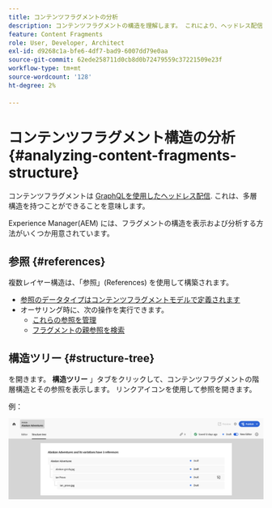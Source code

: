 ```yaml
---
title: コンテンツフラグメントの分析
description: コンテンツフラグメントの構造を理解します。 これにより、ヘッドレス配信とページオーサリングの両方に関連する情報が提供されます。
feature: Content Fragments
role: User, Developer, Architect
exl-id: d9268c1a-bfe6-4df7-bad9-6007dd79e0aa
source-git-commit: 62ede258711d0cb8d0b72479559c37221509e23f
workflow-type: tm+mt
source-wordcount: '128'
ht-degree: 2%

---
```


# コンテンツフラグメント構造の分析 {#analyzing-content-fragments-structure}

コンテンツフラグメントは [GraphQLを使用したヘッドレス配信](/help/sites-cloud/administering/content-fragments/content-delivery-with-graphql.md). これは、多層構造を持つことができることを意味します。

Experience Manager(AEM) には、フラグメントの構造を表示および分析する方法がいくつか用意されています。

## 参照 {#references}

複数レイヤー構造は、「参照」(References) を使用して構築されます。

* [参照のデータタイプはコンテンツフラグメントモデルで定義されます](/help/sites-cloud/administering/content-fragments/content-fragment-models.md#using-references-to-form-nested-content)
* オーサリング時に、次の操作を実行できます。
   * [これらの参照を管理](/help/sites-cloud/administering/content-fragments/authoring.md##manage-references)
   * [フラグメントの親参照を検索](/help/sites-cloud/administering/content-fragments/managing.md#parent-references-fragment)

## 構造ツリー {#structure-tree}

を開きます。 **構造ツリー** 」タブをクリックして、コンテンツフラグメントの階層構造とその参照を表示します。 リンクアイコンを使用して参照を開きます。

例：

![コンテンツフラグメントエディター — 構造ツリー](assets/cf-authoring-structure-tree.png)

